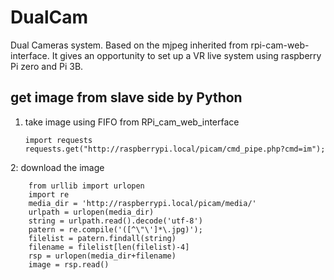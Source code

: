 # DualCam
Dual Cameras system. Based on the mjpeg inherited from rpi-cam-web-interface. It gives an opportunity to set up a VR live system using raspberry Pi zero and Pi 3B. 

## get image from slave side by Python

1.  take image using FIFO from RPi_cam_web_interface

        import requests
        requests.get("http://raspberrypi.local/picam/cmd_pipe.php?cmd=im");

2:  download the image
        
        from urllib import urlopen
        import re
        media_dir = 'http://raspberrypi.local/picam/media/'
        urlpath = urlopen(media_dir)
        string = urlpath.read().decode('utf-8')
        patern = re.compile('([^\"\']*\.jpg)');
        filelist = patern.findall(string)
        filename = filelist[len(filelist)-4]
        rsp = urlopen(media_dir+filename)
        image = rsp.read()        
